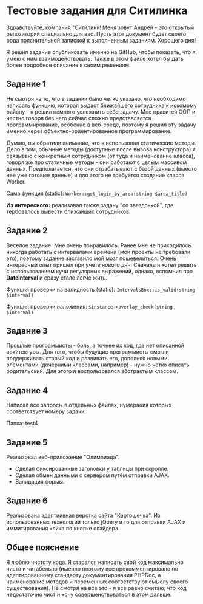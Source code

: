 # Тестовые задания для Ситилинка
Здравствуйте, компания "Ситилинк! Меня зовут Андрей - это открытый репозиторий специально для вас. Пусть этот документ будет своего рода пояснительной запиской к выполненным заданиям. Хорошего дня!

Я решил задание опубликовать именно на GitHub, чтобы показать, что я умею с ним взаимодействовать. Также в этом файле хотел бы дать более подробное описание к своим решениям.

## Задание 1
Не смотря на то, что в задании было четко указано, что необходимо написать функцию, которая выдаст ближайшего сотрудника к искомому району - я решил немного усложнить себе задачу. Мне нравится ООП и честно говоря без него сейчас сложно представляется программирование, особенно в веб-среде, поэтому я решил эту задачу именно через объектно-ориентированное программирование.

Думаю, вы обратили внимание, что я использовал статические методы. Дело в том, обычные методы (доступные после вызова конструктора) я связываю с конкретным сотрудником (от туда и наименование класса), говоря же про статичные методы - они работают с целым массивом данных. Предполагается, что они отрабатывают с базой данных (вместо нее уже готовые данные) и для этого не требуется создание класса Worker.

Сама функция (static): `Worker::get_login_by_area(string $area_title)`

**Из интересного:** реализовал также задачу "со звездочкой", где тербовалось вывести ближайших сотрудников.

## Задание 2
Веселое задание. Мне очень понравилось. Ранее мне не приходилось никогда работать с интервалами времени (мои проекты не требовали это), поэтому задание заставило мой мозг пошевелиться. Очень интересный опыт пришел при учете нового дня. Сначала я хотел решить с использованием кучи регулярных выражений, однако, вспомнил про **DateInterval** и сразу стало легче жить.

Функция проверки на валидность (static): `IntervalsBox::is_valid(string $interval)`

Функция проверки наложения: `$instance->overlay_check(string $interval)`

## Задание 3
Прошлые программисты - боль, а точнее их код, где нет описанной архитектуры. Для того, чтобы будущие программисты смогли поддерживать старый код и развивать его, дополняя новыми элементами (дочерними классами, например) - нужно четко описать родительский. Для этого я воспользовался абстрактым классом.

## Задание 4
Написал все запросы в отдельных файлах, нумерация которых соответствует номеру задачи.

Папка: test4

## Задание 5
Реализовал веб-приложение "Олимпиада".
- Сделал фиксированные заголовки у таблицы при скролле. 
- Сделал обмен данными с сервером путём отправки AJAX. 
- Валидация формы. 

## Задание 6
Реализована адаптиивная верстка сайта "Картошечка". Из использованных технологий только jQuery и то для отправки AJAX и иммитирования клика по кнопке слайдера.

## Общее пояснение
Я люблю чистоту кода. Я старался написать свой код максимально чисто и читабельно (именно поэтому все прокомментировано по адаптированному стандарту документирования PHPDoc, а наименование методов и переменных соответствуют смыслу своего существования). Не смотря на все это - я все равно считаю, что код недостаточно чист и хочу совершенствоваться в этом дальше.
